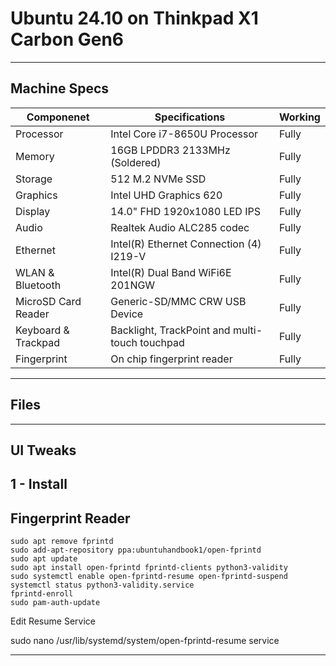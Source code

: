 # Ubuntu 24.10 on Thinkpad X1 Carbon Gen6
--------------
## Machine Specs

| Componenet          | Specifications | Working |
| ------------------- | -----------------------------------------|---------------|
| Processor           | Intel Core i7-8650U Processor            |Fully|
| Memory              | 16GB LPDDR3 2133MHz (Soldered)           |Fully|
| Storage             | 512 M.2 NVMe SSD                         |Fully|
| Graphics            | Intel UHD Graphics 620                   |Fully|
| Display             | 14.0" FHD 1920x1080 LED IPS              |Fully|
| Audio               | Realtek Audio ALC285 codec               |Fully|
| Ethernet            | Intel(R) Ethernet Connection (4) I219-V  |Fully|
| WLAN & Bluetooth    | Intel(R) Dual Band WiFi6E 201NGW         |Fully|
| MicroSD Card Reader | Generic-SD/MMC CRW USB Device            |Fully|
| Keyboard & Trackpad | Backlight, TrackPoint and multi-touch touchpad |Fully|
| Fingerprint         | On chip fingerprint reader               |Fully|
--------------
## Files
--------------
UI Tweaks 
--------------
1 - Install 
--------------
Fingerprint Reader
--------------
```
sudo apt remove fprintd
sudo add-apt-repository ppa:ubuntuhandbook1/open-fprintd
sudo apt update 
sudo apt install open-fprintd fprintd-clients python3-validity
sudo systemctl enable open-fprintd-resume open-fprintd-suspend
systemctl status python3-validity.service
fprintd-enroll
sudo pam-auth-update
```
Edit Resume Service

sudo nano /usr/lib/systemd/system/open-fprintd-resume service
*****



